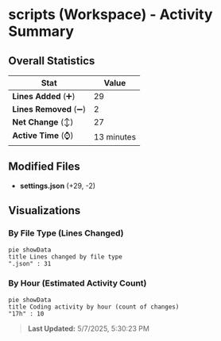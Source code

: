 # scripts (Workspace) - Activity Summary 

## Overall Statistics

| Stat                   | Value                                                             |
| ---------------------- | ----------------------------------------------------------------- |
| **Lines Added** (➕)   | 29                                          |
| **Lines Removed** (➖) | 2                                        |
| **Net Change** (↕)    | 27                |
| **Active Time** (⌚)   | 13 minutes |


## Modified Files
- **settings.json** (+29, -2)

## Visualizations

### By File Type (Lines Changed)

```mermaid
pie showData
title Lines changed by file type
".json" : 31
```

### By Hour (Estimated Activity Count)

```mermaid
pie showData
title Coding activity by hour (count of changes)
"17h" : 10
```


> **Last Updated:** 5/7/2025, 5:30:23 PM